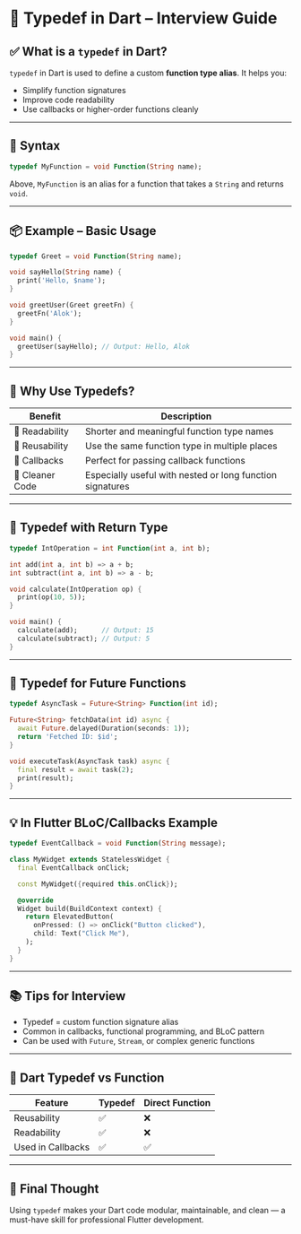 # 📘 Typedef in Dart – Interview Guide

## ✅ What is a `typedef` in Dart?

`typedef` in Dart is used to define a custom **function type alias**. It helps you:

* Simplify function signatures
* Improve code readability
* Use callbacks or higher-order functions cleanly

---

## 📌 Syntax

```dart
typedef MyFunction = void Function(String name);
```

Above, `MyFunction` is an alias for a function that takes a `String` and returns `void`.

---

## 📦 Example – Basic Usage

```dart
typedef Greet = void Function(String name);

void sayHello(String name) {
  print('Hello, $name');
}

void greetUser(Greet greetFn) {
  greetFn('Alok');
}

void main() {
  greetUser(sayHello); // Output: Hello, Alok
}
```

---

## 🎯 Why Use Typedefs?

| Benefit         | Description                                               |
| --------------- | --------------------------------------------------------- |
| 📄 Readability  | Shorter and meaningful function type names                |
| 🔄 Reusability  | Use the same function type in multiple places             |
| 🔗 Callbacks    | Perfect for passing callback functions                    |
| 🧼 Cleaner Code | Especially useful with nested or long function signatures |

---

## 🔁 Typedef with Return Type

```dart
typedef IntOperation = int Function(int a, int b);

int add(int a, int b) => a + b;
int subtract(int a, int b) => a - b;

void calculate(IntOperation op) {
  print(op(10, 5));
}

void main() {
  calculate(add);      // Output: 15
  calculate(subtract); // Output: 5
}
```

---

## 🧱 Typedef for Future Functions

```dart
typedef AsyncTask = Future<String> Function(int id);

Future<String> fetchData(int id) async {
  await Future.delayed(Duration(seconds: 1));
  return 'Fetched ID: $id';
}

void executeTask(AsyncTask task) async {
  final result = await task(2);
  print(result);
}
```

---

## 💡 In Flutter BLoC/Callbacks Example

```dart
typedef EventCallback = void Function(String message);

class MyWidget extends StatelessWidget {
  final EventCallback onClick;

  const MyWidget({required this.onClick});

  @override
  Widget build(BuildContext context) {
    return ElevatedButton(
      onPressed: () => onClick("Button clicked"),
      child: Text("Click Me"),
    );
  }
}
```

---

## 📚 Tips for Interview

* Typedef = custom function signature alias
* Common in callbacks, functional programming, and BLoC pattern
* Can be used with `Future`, `Stream`, or complex generic functions

---

## 🔐 Dart Typedef vs Function

| Feature           | Typedef | Direct Function |
| ----------------- | ------- | --------------- |
| Reusability       | ✅       | ❌               |
| Readability       | ✅       | ❌               |
| Used in Callbacks | ✅       | ✅               |

---

## 📌 Final Thought

Using `typedef` makes your Dart code modular, maintainable, and clean — a must-have skill for professional Flutter development.
